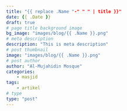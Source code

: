 ```yaml
---
title: "{{ replace .Name "-" " " | title }}"
date: {{ .Date }}
draft: true
# page title background image
bg_image: "images/blog/{{ .Name }}.png"
# meta description
description: "This is meta description"
# post thumbnail
image: "images/blog/{{ .Name }}.png"
# post author
author: "Al-Mujahidin Mosque"
categories:
    - masjid
tags:
    - artikel
# type
type: "post"
---
```

